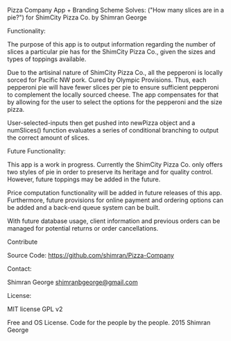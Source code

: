 Pizza Company App + Branding Scheme
Solves:
("How many slices are in a pie?") for ShimCity Pizza Co.
by Shimran George

Functionality:

The purpose of this app is to output information regarding the number of slices a particular pie has for the ShimCity Pizza Co., given the sizes and types of toppings available.

Due to the artisinal nature of ShimCity Pizza Co., all the pepperoni is locally sorced for Pacific NW pork. Cured by Olympic Provisions. Thus, each pepperoni pie will have fewer slices per pie to ensure sufficient pepperoni to complement the locally sourced cheese. The app compensates for that by allowing for the user to select the options for the pepperoni and the size pizza.

User-selected-inputs then get pushed into newPizza object and a numSlices() function evaluates a series of conditional branching to output the correct amount of slices.


Future Functionality:

This app is a work in progress. Currently the ShimCity Pizza Co. only offers two styles of pie in order to preserve its heritage and for quality control. However, future toppings may be added in the future.

Price computation functionality will be added in future releases of this app. Furthermore, future provisions for online payment and ordering options can be added and a back-end queue system can be built.

With future database usage, client information and previous orders can be managed for potential returns or order cancellations.  

Contribute

Source Code: https://github.com/shimran/Pizza-Company

Contact:

Shimran George
shimranbgeorge@gmail.com

License:

MIT license GPL v2

Free and OS License. Code for the people by the people. 2015 Shimran George

